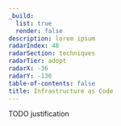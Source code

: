 ```yaml
---
_build:
  list: true
  render: false
description: lorem ipsum
radarIndex: 48
radarSection: techniques
radarTier: adopt
radarX: -36
radarY: -136
table-of-contents: false
title: Infrastructure as Code
---
```


TODO justification
